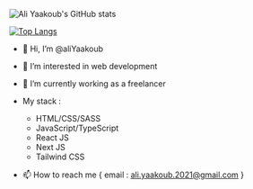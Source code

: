 ![Ali Yaakoub's GitHub stats](https://github-readme-stats.vercel.app/api?username=aliYaakoub&show_icons=true&count_private=true&hide=stars&theme=react)

[![Top Langs](https://github-readme-stats.vercel.app/api/top-langs/?username=aliYaakoub&layout=compact&theme=react)](https://github.com/anuraghazra/github-readme-stats)

- 👋 Hi, I’m @aliYaakoub
- 👀 I’m interested in web development
- 🌱 I’m currently working as a freelancer
- My stack :

  * HTML/CSS/SASS
  * JavaScript/TypeScript
  * React JS
  * Next JS
  * Tailwind CSS
- 📫 How to reach me {
  email : ali.yaakoub.2021@gmail.com
}

<!---
aliYaakoub/aliYaakoub is a ✨ special ✨ repository because its `README.md` (this file) appears on your GitHub profile.
You can click the Preview link to take a look at your changes.
--->
